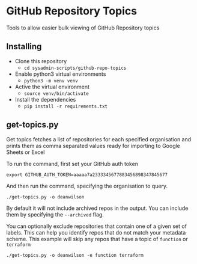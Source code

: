 # GitHub Repository Topics

Tools to allow easier bulk viewing of GitHub Repository topics

## Installing

 * Clone this repository
    - `cd sysadmin-scripts/github-repo-topics`
 * Enable python3 virtual environments
    - `python3 -m venv venv`
 * Active the virtual environment
    - `source venv/bin/activate`
 * Install the dependencies
    - `pip install -r requirements.txt`

## get-topics.py

Get topics fetches a list of repositories for each specified organisation and prints them as comma separated values ready for importing to Google Sheets or Excel

To run the command, first set your GitHub auth token

    export GITHUB_AUTH_TOKEN=aaaaa7a2333345677883456898347845677

And then run the command, specifying the organisation to query.

    ./get-topics.py -o deanwilson

By default it will not include archived repos in the output. You can
include them by specifying the `--archived` flag.

You can optionally exclude repositories that contain one of a given set
of labels. This can help you identify repos that do not match your
metadata scheme. This example will skip any repos that have a topic of
`function` or `terraform`

    ./get-topics.py -o deanwilson -e function terraform
